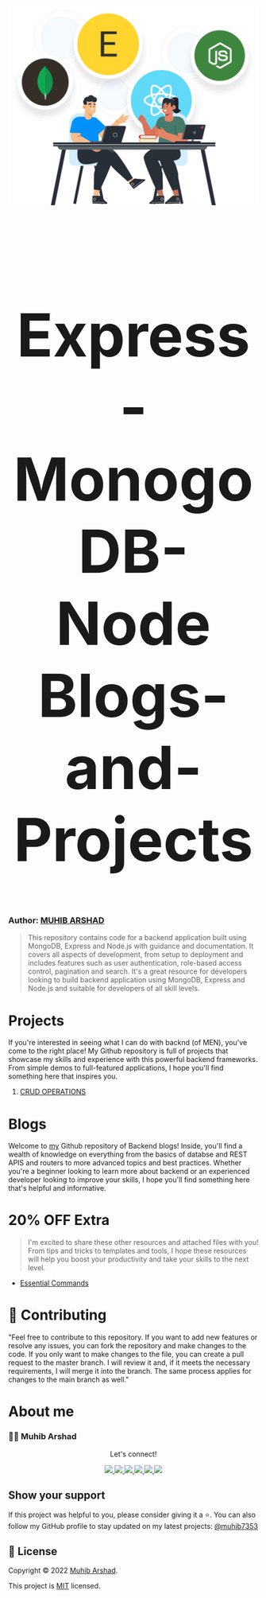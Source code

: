<div align="center">
  <img src="men.png">
</div>
<br>
<h1 align="center" style="font-size: 120px;" > Express-MonogoDB-Node
<br>Blogs-and-Projects<h1/>

### Author: [MUHIB ARSHAD](https://github.com/muhib7353)

> This repository contains code for a backend application built using MongoDB, Express and Node.js with guidance and documentation. It covers all aspects of development, from setup to deployment and includes features such as user authentication, role-based access control, pagination and search. It's a great resource for developers looking to build backend application using MongoDB, Express and Node.js and suitable for developers of all skill levels.

# Projects

If you're interested in seeing what I can do with backnd (of MEN), you've come to the right place! My Github repository is full of projects that showcase my skills and experience with this powerful backend frameworks. From simple demos to full-featured applications, I hope you'll find something here that inspires you.

1. [CRUD OPERATIONS](/Projects/FIRST_MERN_STACK/)

# Blogs

Welcome to [my](https://github.com/muhib7353/Node-Express-MongoDB_Projects_Blogs) Github repository of Backend blogs! Inside, you'll find a wealth of knowledge on everything from the basics of databse and REST APIS and routers to more advanced topics and best practices. Whether you're a beginner looking to learn more about backend or an experienced developer looking to improve your skills, I hope you'll find something here that's helpful and informative.

# 20% OFF Extra

> I'm excited to share these other resources and attached files with you! From tips and tricks to templates and tools, I hope these resources will help you boost your productivity and take your skills to the next level.

- [Essential Commands](/EssentialCommands.md)

# 🤝 Contributing

"Feel free to contribute to this repository. If you want to add new features or resolve any issues, you can fork the repository and make changes to the code. If you only want to make changes to the file, you can create a pull request to the master branch. I will review it and, if it meets the necessary requirements, I will merge it into the branch. The same process applies for changes to the main branch as well."

# About me

### 👨‍💻 Muhib Arshad

   <div align="center">
<p align="center">Let's connect!</p>

<a href="https://www.linkedin.com/in/muhib-arshad-85439b242/" target="blank">
    <img src="https://img.shields.io/badge/linkedin-%230077B5.svg?&style=for-the-badge&logo=linkedin&logoColor=white" />
</a>

<a href="https://medium.com/@muhibarshad123" target="blank">
    <img src="https://img.shields.io/badge/Medium-12100E?style=for-the-badge&logo=medium&logoColor=white" />
</a>

<a href="https://stackoverflow.com/users/18215817/muhib-arshad?tab=profile" target="blank">
    <img src="https://img.shields.io/badge/Stack_Overflow-FE7A16?style=for-the-badge&logo=stack-overflow&logoColor=white" />
</a>

<a href = "https://twitter.com/muhib7353" target="blank">
    <img src="https://img.shields.io/badge/Twitter-1DA1F2?style=for-the-badge&logo=twitter&logoColor=white" />
</a>

<a href="https://www.facebook.com/muhib7353/" target="blank">
    <img src="https://img.shields.io/badge/Facebook-1877F2?style=for-the-badge&logo=facebook&logoColor=white" />
</a>

<a href="https://www.instagram.com/muhib7353/" target="blank">
    <img src="https://img.shields.io/badge/Instagram-E4405F?style=for-the-badge&logo=instagram&logoColor=white" />
</a>

</div>

## Show your support

If this project was helpful to you, please consider giving it a ⭐️.
You can also follow my GitHub profile to stay updated on my latest projects:
<a href="https://github.com/muhib7353" target="blank">
@muhib7353
</a>

## 📝 License

Copyright © 2022 [Muhib Arshad](https://github.com/muhib7353).

This project is [MIT](/License.md) licensed.
